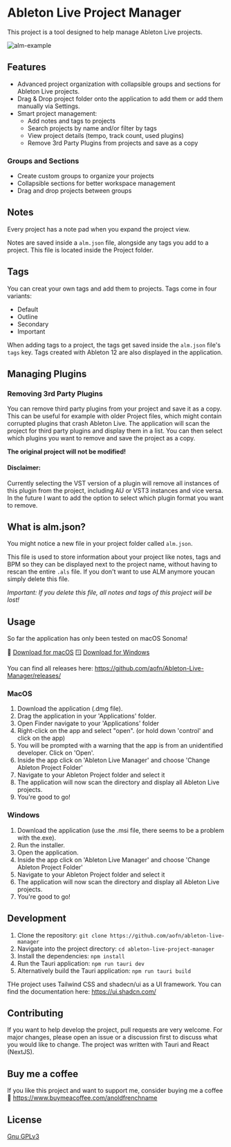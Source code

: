 # Ableton Live Project Manager

This project is a tool designed to help manage Ableton Live projects.

![alm-example](https://github.com/aofn/Ableton-Live-Manager/assets/79279756/4708841e-0304-4936-903f-bab795f3a146)


## Features

- Advanced project organization with collapsible groups and sections for Ableton Live projects.
- Drag & Drop project folder onto the application to add them or add them manually via Settings.
- Smart project management:
    - Add notes and tags to projects
    - Search projects by name and/or filter by tags
    - View project details (tempo, track count, used plugins)
    - Remove 3rd Party Plugins from projects and save as a copy

### Groups and Sections
- Create custom groups to organize your projects
- Collapsible sections for better workspace management
- Drag and drop projects between groups

## Notes

Every project has a note pad when you expand the project view.

Notes are saved inside a `alm.json` file, alongside any tags you add to a project. 
This file is located inside the Project folder.

## Tags

You can creat your own tags and add them to projects. Tags come in four variants:

* Default
* Outline
* Secondary
* Important

When adding tags to a project, the tags get saved inside the `alm.json` file's `tags` key.
Tags created with Ableton 12 are also displayed in the application.

## Managing Plugins

### Removing 3rd Party Plugins

You can remove third party plugins from your project and save it as a copy. This can be useful for example with older Project files, which might contain corrupted plugins that crash Ableton Live.
The application will scan the project for third party plugins and display them in a list. You can then select which plugins you want to remove and save the project as a copy.

**The original project will not be modified!**

#### Disclaimer:

Currently selecting the VST version of a plugin will remove all instances of this plugin from the project, including AU or VST3 instances and vice versa. 
In the future I want to add the option to select which plugin format you want to remove.

## What is alm.json?

You might notice a new file in your project folder called `alm.json`. 

This file is used to store information about your project like notes, tags and BPM so they can be displayed next to the project name, without having to rescan the entire `.als` file.
If you don't want to use ALM anymore youcan simply delete this file. 

_Important: If you delete this file, all notes and tags of this project will be lost!_

## Usage

So far the application has only been tested on macOS Sonoma!

🍏 [Download for macOS](https://github.com/aofn/Ableton-Live-Manager/releases/download/app-v0.8.0/Ableton.Live.Manager_0.8.0_universal.dmg)
🪟 [Download for Windows](https://github.com/aofn/Ableton-Live-Manager/releases/download/app-v0.8.0/Ableton.Live.Manager_0.8.0_x64_en-US.msi)

You can find all releases here: https://github.com/aofn/Ableton-Live-Manager/releases/

### MacOS
1. Download the application (.dmg file).
2. Drag the application in your 'Applications' folder.
3. Open Finder navigate to your 'Applications' folder
4. Right-click on the app and select "open". (or hold down 'control' and click on the app)
5. You will be prompted with a warning that the app is from an unidentified developer. Click on 'Open'.
6. Inside the app click on 'Ableton Live Manager' and choose 'Change Ableton Project Folder'
7. Navigate to your Ableton Project folder and select it
8. The application will now scan the directory and display all Ableton Live projects.
9. You're good to go!

### Windows
1. Download the application (use the .msi file, there seems to be a problem with the.exe).
2. Run the installer.
3. Open the application.
4. Inside the app click on 'Ableton Live Manager' and choose 'Change Ableton Project Folder'
5. Navigate to your Ableton Project folder and select it
6. The application will now scan the directory and display all Ableton Live projects.
7. You're good to go!

## Development

1. Clone the repository: `git clone https://github.com/aofn/ableton-live-manager`
2. Navigate into the project directory: `cd ableton-live-project-manager`
3. Install the dependencies: `npm install`
4. Run the Tauri application: `npm run tauri dev`
5. Alternatively build the Tauri application: `npm run tauri build`

THe project uses Tailwind CSS and shadecn/ui as a UI framework. You can find the documentation here: https://ui.shadcn.com/

## Contributing

If you want to help develop the project, pull requests are very welcome. 
For major changes, please open an issue or a discussion first to discuss what you would like to change.
The project was written with Tauri and React (NextJS).

## Buy me a coffee

If you like this project and want to support me, consider buying me a coffee 🙂
https://www.buymeacoffee.com/anoldfrenchname
## License

[Gnu GPLv3](https://choosealicense.com/licenses/gpl-3.0/)

